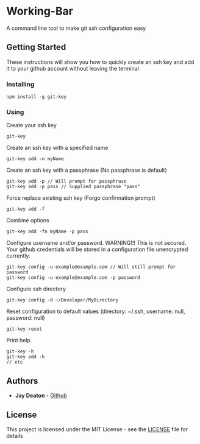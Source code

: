 # Working-Bar

A command line tool to make git ssh configuration easy

## Getting Started

These instructions will show you how to quickly create an ssh key and add it to your github account without leaving the terminal

### Installing

```
npm install -g git-key
```

### Using

Create your ssh key

```
git-key
```

Create an ssh key with a specified name

```
git-key add -n myName
```

Create an ssh key with a passphrase (No passphrase is default)
```
git-key add -p // Will prompt for passphrase
git-key add -p pass // Supplied passphrase "pass"
```

Force replace existing ssh key (Forgo confirmation prompt)

```
git-key add -f
```

Combine options

```
git-key add -fn myName -p pass
```

Configure username and/or password.  WARNING!!! This is not secured.  Your github credentials will be stored in a configuration file unencrypted currently.

```
git-key config -u example@example.com // Will still prompt for password
git-key config -u example@example.com -p password
```

Configure ssh directory

```
git-key config -d ~/Developer/MyDirectory
```

Reset configuration to default values (directory: ~/.ssh, username: null, password: null)

```
git-key reset
```

Print help

```
git-key -h
git-key add -h
// etc
```

## Authors

* **Jay Deaton** - [Github](https://github.com/jayrdeaton)

## License

This project is licensed under the MIT License - see the [LICENSE](LICENSE) file for details
